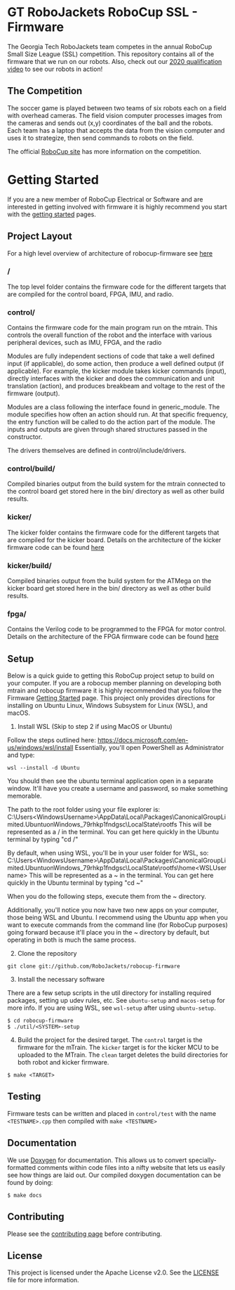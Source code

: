 # GT RoboJackets RoboCup SSL - Firmware

The Georgia Tech RoboJackets team competes in the annual RoboCup Small Size League (SSL) competition.  This repository contains all of the firmware that we run on our robots. Also, check out our [2020 qualification video](https://www.youtube.com/watch?v=2MZREc9aj8k) to see our robots in action!

## The Competition

The soccer game is played between two teams of six robots each on a field with overhead cameras.  The field vision computer processes images from the cameras and sends out (x,y) coordinates of the ball and the robots.  Each team has a laptop that accepts the data from the vision computer and uses it to strategize, then send commands to robots on the field.

The official [RoboCup site](https://ssl.robocup.org/) has more information on the competition.

# Getting Started
If you are a new member of RoboCup Electrical or Software and are interested in getting involved with firmware it is highly recommend you start with the [getting started](doc/GettingStarted.md) pages.

## Project Layout
For a high level overview of architecture of robocup-firmware see [here](doc/Firmware.md)

### /
The top level folder contains the firmware code for the different targets that are compiled for the control board, FPGA, IMU, and radio.

### control/
Contains the firmware code for the main program run on the mtrain. This controls the overall function of the robot and the interface with various peripheral devices, such as IMU, FPGA, and the radio

Modules are fully independent sections of code that take a well defined input (if applicable), do some action, then produce a well defined output (if applicable). For example, the kicker module takes kicker commands (input), directly interfaces with the kicker and does the communication and unit translation (action), and produces breakbeam and voltage to the rest of the firmware (output).

Modules are a class following the interface found in generic_module. The module specifies how often an action should run. At that specific frequency, the entry function will be called to do the action part of the module. The inputs and outputs are given through shared structures passed in the constructor.

The drivers themselves are defined in control/include/drivers.

### control/build/
Compiled binaries output from the build system for the mtrain connected to the control board get stored here in the bin/ directory as well as other build results.

### kicker/
The kicker folder contains the firmware code for the different targets that are compiled for the kicker board.
Details on the architecture of the kicker firmware code can be found [here](doc/Kicker.md)

### kicker/build/
Compiled binaries output from the build system for the ATMega on the kicker board get stored here in the bin/ directory as well as other build results.

### fpga/
Contains the Verilog code to be programmed to the FPGA for motor control.
Details on the architecture of the FPGA firmware code can be found [here](doc/FPGA.md)


## Setup
Below is a quick guide to getting this RoboCup project setup to build on your computer. If you are a robocup member planning on developing both mtrain and robocup firmware it is highly recommended that you  follow the Firmware [Getting Started](doc/GettingStarted.md) page.
This project only provides directions for installing on Ubuntu Linux, Windows Subsystem for Linux (WSL), and macOS.

1) Install WSL (Skip to step 2 if using MacOS or Ubuntu)

Follow the steps outlined here: https://docs.microsoft.com/en-us/windows/wsl/install
Essentially, you'll open PowerShell as Administrator and type:

```
wsl --install -d Ubuntu
```

You should then see the ubuntu terminal application open in a separate window. It'll have you create a username and password, so make something memorable.

The path to the root folder using your file explorer is:
C:\Users\<WindowsUsername>\AppData\Local\Packages\CanonicalGroupLimited.UbuntuonWindows_79rhkp1fndgsc\LocalState\rootfs
This will be represented as a / in the terminal. You can get here quickly in the Ubuntu terminal by typing "cd /"

By default, when using WSL, you'll be in your user folder for WSL, so: 
C:\Users\<WindowsUsername>\AppData\Local\Packages\CanonicalGroupLimited.UbuntuonWindows_79rhkp1fndgsc\LocalState\rootfs\home\<WSLUsername>
This will be represented as a ~ in the terminal. You can get here quickly in the Ubuntu terminal by typing "cd ~"

When you do the following steps, execute them from the ~ directory.

Additionally, you'll notice you now have two new apps on your computer, those being WSL and Ubuntu. I recommend using the Ubuntu app when you want to execute commands from the command line (for RoboCup purposes) going forward because it'll place you in the ~ directory by default, but operating in both is much the same process.

2) Clone the repository

```
git clone git://github.com/RoboJackets/robocup-firmware
```

3) Install the necessary software

There are a few setup scripts in the util directory for installing required packages, setting up udev rules, etc.  See `ubuntu-setup` and `macos-setup` for more info. If you are using WSL, see `wsl-setup` after using `ubuntu-setup`.

```
$ cd robocup-firmware
$ ./util/<SYSTEM>-setup
```

4) Build the project for the desired target. The `control` target is the firmware for the mTrain.
The `kicker` target is for the kicker MCU to be uploaded to the MTrain.
The `clean` target deletes the build directories for both robot and kicker firmware.

```
$ make <TARGET>
```


## Testing

Firmware tests can be written and placed in `control/test` with the name `<TESTNAME>.cpp` then compiled with `make <TESTNAME>`

## Documentation

We use [Doxygen](https://www.doxygen.nl/index.html) for documentation.  This allows us to convert specially-formatted comments within code files into a nifty website that lets us easily see how things are laid out.  Our compiled doxygen documentation can be found by doing:

```
$ make docs
```

## Contributing

Please see the [contributing page](doc/Contributing.md) before contributing.

## License

This project is licensed under the Apache License v2.0.  See the [LICENSE](LICENSE) file for more information.
